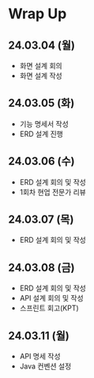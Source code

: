 # Wrap Up

## 24.03.04 (월)

- 화면 설계 회의
- 화면 설계 작성

## 24.03.05 (화)

- 기능 명세서 작성
- ERD 설계 진행

## 24.03.06 (수)

- ERD 설계 회의 및 작성
- 1회차 현업 전문가 리뷰

## 24.03.07 (목)

- ERD 설계 회의 및 작성

## 24.03.08 (금)

- ERD 설계 회의 및 작성
- API 설계 회의 및 작성
- 스프린트 회고(KPT)

## 24.03.11 (월)

- API 명세 작성
- Java 컨벤션 설정
